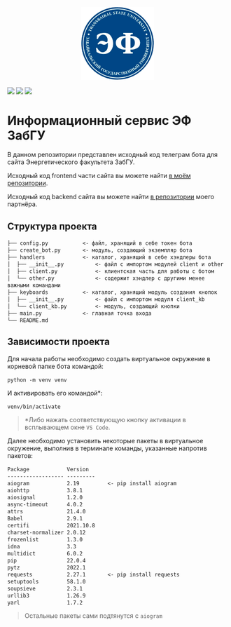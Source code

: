 <p align="center" width="100%">
    <img width="33%" src="https://raw.githubusercontent.com/LevasyukDY/EnergyFacultyWebsite/main/src/assets/logo.png"> 
</p>

![](https://img.shields.io/github/languages/code-size/LevasyukDY/EnergyFacultyTelegramBot) 
![](https://img.shields.io/github/commit-activity/w/LevasyukDY/EnergyFacultyTelegramBot)
![](https://img.shields.io/github/last-commit/LevasyukDY/EnergyFacultyTelegramBot)

# Информационный сервис ЭФ ЗабГУ

В данном репозитории представлен исходный код телеграм бота для сайта Энергетического факультета ЗабГУ.

Исходный код frontend части сайта вы можете найти [в моём репозитории](https://github.com/LevasyukDY/EnergyFacultyWebsite).

Исходный код backend сайта вы можете найти [в репозитории](https://github.com/TseplyaevAF/energy_faculty) моего партнёра.

## Структура проекта

```
├── config.py           <- файл, хранящий в себе токен бота
├── create_bot.py       <- модуль, создающий экземпляр бота
├── handlers            <- каталог, хранящий в себе хэндлеры бота
│  ├── __init__.py          <- файл с импортом модулей client и other
│  ├── client.py            <- клиентская часть для работы с ботом
│  └── other.py             <- содержит хэндлер с другими менее важными командами
├── keyboards           <- каталог, хранящий модуль создания кнопок
│  ├── __init__.py          <- файл с импортом модуля client_kb
│  └── client_kb.py         <- модуль, создающий кнопки
├── main.py             <- главная точка входа
└── README.md
```

## Зависимости проекта

Для начала работы необходимо создать виртуальное окружение в корневой папке бота командой:

```
python -m venv venv
```

И активировать его командой*:

```
venv/bin/activate
```

> *Либо нажать соответствующую кнопку активации в всплывающем окне ```VS Code```.

Далее необходимо установить некоторые пакеты в виртуальное окружение, выполнив в терминале команды, указанные напротив пакетов:

```
Package            Version
------------------ ---------
aiogram            2.19         <- pip install aiogram
aiohttp            3.8.1
aiosignal          1.2.0
async-timeout      4.0.2
attrs              21.4.0
Babel              2.9.1
certifi            2021.10.8
charset-normalizer 2.0.12
frozenlist         1.3.0
idna               3.3
multidict          6.0.2
pip                22.0.4
pytz               2022.1
requests           2.27.1       <- pip install requests
setuptools         58.1.0
soupsieve          2.3.1
urllib3            1.26.9
yarl               1.7.2
```
> Остальные пакеты сами подтянутся с ```aiogram```